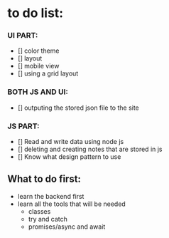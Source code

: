 # to do list:

### UI PART:

- [] color theme
- [] layout 
- [] mobile view 
- [] using a grid layout

### BOTH JS AND UI:

- [] outputing the stored json file to the site

### JS PART:

- [] Read and write data using node js 
- [] deleting and creating notes that are stored in js 
- [] Know what design pattern to use

## What to do first:

- learn the backend first
- learn all the tools that will be needed
  - classes
  - try and catch
  - promises/async and await
